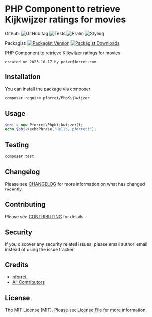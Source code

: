 # PHP Component to retrieve Kijkwijzer ratings for movies

Github: 
![GitHub tag](https://img.shields.io/github/v/tag/pforret/PhpKijkwijzer)
![Tests](https://github.com/pforret/PhpKijkwijzer/workflows/Run%20Tests/badge.svg)
![Psalm](https://github.com/pforret/PhpKijkwijzer/workflows/Detect%20Psalm%20warnings/badge.svg)
![Styling](https://github.com/pforret/PhpKijkwijzer/workflows/Check%20&%20fix%20styling/badge.svg)

Packagist: 
[![Packagist Version](https://img.shields.io/packagist/v/pforret/PhpKijkwijzer.svg?style=flat-square)](https://packagist.org/packages/pforret/PhpKijkwijzer)
[![Packagist Downloads](https://img.shields.io/packagist/dt/pforret/PhpKijkwijzer.svg?style=flat-square)](https://packagist.org/packages/pforret/PhpKijkwijzer)

PHP Component to retrieve Kijkwijzer ratings for movies

	created on 2023-10-17 by peter@forret.com

## Installation

You can install the package via composer:

```bash
composer require pforret/PhpKijkwijzer
```

## Usage

``` php
$obj = new Pforret\PhpKijkwijzer();
echo $obj->echoPhrase('Hello, pforret!');
```

## Testing

``` bash
composer test
```

## Changelog

Please see [CHANGELOG](CHANGELOG.md) for more information on what has changed recently.

## Contributing

Please see [CONTRIBUTING](CONTRIBUTING.md) for details.

## Security

If you discover any security related issues, please email author_email instead of using the issue tracker.

## Credits

- [pforret](https://github.com/pforret)
- [All Contributors](../../contributors)

## License

The MIT License (MIT). Please see [License File](LICENSE.md) for more information.
